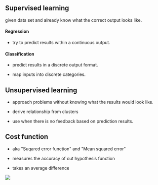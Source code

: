 ## Supervised learning

given data set and already know  what the correct output looks like. 

#### Regression

- try to predict results within a continuous output.

#### Classification

- predict results in a discrete output format.

- map inputs into discrete categories. 



## Unsupervised learning

- approach problems without knowing what the results would look like. 

- derive relationship from clusters 

- use when there is no feedback based on prediction results. 

## Cost function

- aka "Suqared error function" and "Mean squared error"

- measures the accuracy of out hypothesis function 

- takes an average difference 

![](https://i.ibb.co/SBbBbzR/Screen-Shot-2021-08-31-at-1-18-41-pm.png)


